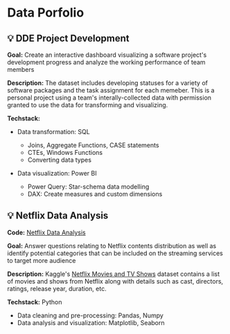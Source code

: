 # Data Porfolio

## ‎💡 DDE Project Development
**Goal:** Create an interactive dashboard visualizing a software project's development progress and analyze the working performance of team members

**Description:** The dataset includes developing statuses for a variety of software packages and the task assignment for each memeber. This is a personal project using a team's interally-collected data with permission granted to use the data for transforming and visualizing.

**Techstack:** 
- Data transformation: SQL
  - Joins, Aggregate Functions, CASE statements
  - CTEs, Windows Functions
  - Converting data types
    
- Data visualization: Power BI
  - Power Query: Star-schema data modelling
  - DAX: Create measures and custom dimensions
  

## ‎💡 Netflix Data Analysis
**Code:** [Netflix Data Analysis](https://github.com/mk-duong/data-porfolio/blob/main/1.%20Netflix%20Data%20Analysis.ipynb)

**Goal:** Answer questions relating to Netflix contents distribution as well as identify potential categories that can be included on the streaming services to target more audience

**Description:** Kaggle's [Netflix Movies and TV Shows](https://www.kaggle.com/datasets/shivamb/netflix-shows) dataset contains a list of movies and shows from Netflix along with details such as cast, directors, ratings, release year, duration, etc.

**Techstack:** Python
- Data cleaning and pre-processing: Pandas, Numpy
- Data analysis and visualization: Matplotlib, Seaborn
